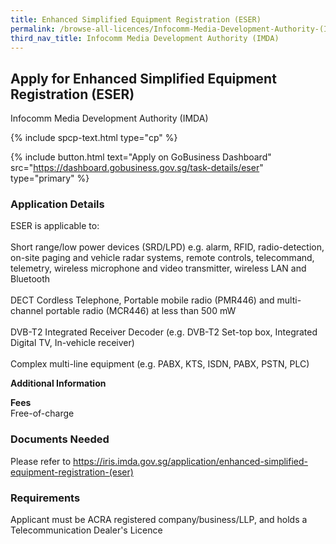 ```yaml
---
title: Enhanced Simplified Equipment Registration (ESER)
permalink: /browse-all-licences/Infocomm-Media-Development-Authority-(IMDA)/Enhanced-Simplified-Equipment-Registration-(ESER)
third_nav_title: Infocomm Media Development Authority (IMDA)
---
```


## Apply for Enhanced Simplified Equipment Registration (ESER)

Infocomm Media Development Authority (IMDA)

{% include spcp-text.html type="cp" %}

{% include button.html text="Apply on GoBusiness Dashboard" src="https://dashboard.gobusiness.gov.sg/task-details/eser" type="primary" %}

<H3>Application Details</H3>

<p>ESER is applicable to:
<br><br>Short range/low power devices (SRD/LPD) e.g. alarm, RFID, radio-detection, on-site paging and vehicle radar systems, remote controls, telecommand, telemetry, wireless microphone and video transmitter, wireless LAN and Bluetooth
<br><br>DECT Cordless Telephone, Portable mobile radio (PMR446) and multi-channel portable radio (MCR446) at less than 500 mW
<br><br>DVB-T2 Integrated Receiver Decoder (e.g. DVB-T2 Set-top box, Integrated Digital TV, In-vehicle receiver)
<br><br>Complex multi-line equipment (e.g. PABX, KTS, ISDN, PABX, PSTN, PLC)</p>

<strong>Additional Information</strong>

<p>
    <strong>Fees</strong>
    <br>Free-of-charge
</p>

<H3>Documents Needed</H3>

Please refer to <a href="https://iris.imda.gov.sg/application/enhanced-simplified-equipment-registration-(eser)">https://iris.imda.gov.sg/application/enhanced-simplified-equipment-registration-(eser)</a>

<H3>Requirements</H3>

Applicant must be ACRA registered company/business/LLP, and holds a Telecommunication Dealer's Licence
